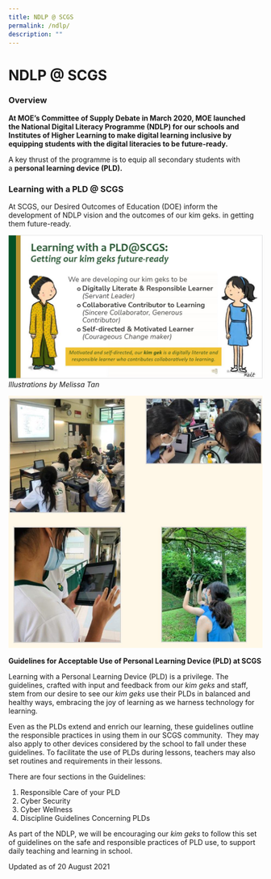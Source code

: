 ```yaml
---
title: NDLP @ SCGS
permalink: /ndlp/
description: ""
---
```

# **NDLP @ SCGS**

### Overview 

**At MOE’s Committee of Supply Debate in March 2020, MOE launched the National Digital Literacy Programme (NDLP) for our schools and Institutes of Higher Learning to make digital learning inclusive by equipping students with the digital literacies to be future-ready.** 

A key thrust of the programme is to equip all secondary students with a **personal learning device (PLD).** 

### Learning with a PLD @ SCGS

At SCGS, our Desired Outcomes of Education (DOE) inform the development of NDLP vision and the outcomes of our kim geks. in getting them future-ready.

![](/images/Getting-our-Kim-Gek-future-ready.jpg)
_Illustrations by Melissa Tan_

![](/images/NDLP.jpg)

**Guidelines for Acceptable Use of Personal Learning Device (PLD) at SCGS**

Learning with a Personal Learning Device (PLD) is a privilege. The guidelines, crafted with input and feedback from our _kim geks_ and staff, stem from our desire to see our _kim geks_ use their PLDs in balanced and healthy ways, embracing the joy of learning as we harness technology for learning. 

Even as the PLDs extend and enrich our learning, these guidelines outline the responsible practices in using them in our SCGS community.  They may also apply to other devices considered by the school to fall under these guidelines. To facilitate the use of PLDs during lessons, teachers may also set routines and requirements in their lessons.

There are four sections in the Guidelines: 

1.  Responsible Care of your PLD
2.  Cyber Security
3.  Cyber Wellness
4.  Discipline Guidelines Concerning PLDs

As part of the NDLP, we will be encouraging our _kim geks_ to follow this set of guidelines on the safe and responsible practices of PLD use, to support daily teaching and learning in school. 

Updated as of 20 August 2021